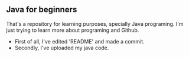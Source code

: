 ## **Java for beginners**
That's a repository for learning purposes, specially Java programing. 
I'm just trying to learn more about programing and Github. 

- First of all, I've edited 'README' and made a commit. 
- Secondly, I've uploaded my java code. 
